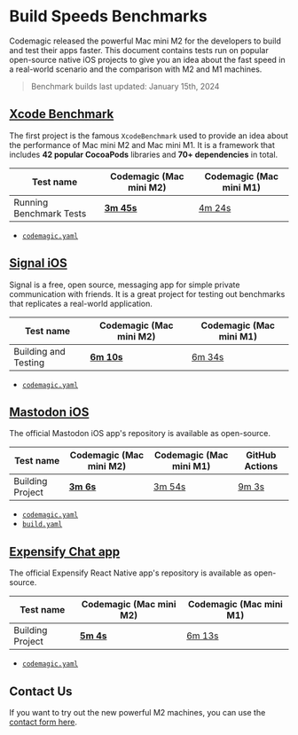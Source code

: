 # Build Speeds Benchmarks

Codemagic released the powerful Mac mini M2 for the developers to build and test their apps faster. This document contains tests run on popular open-source native iOS projects to give you an idea about the fast speed in a real-world scenario and the comparison with M2 and M1 machines.

> Benchmark builds last updated: January 15th, 2024

## [Xcode Benchmark](https://github.com/codemagic-ci-cd/codemagic-benchmarks-projects-xcodeBenchmark/tree/master)

The first project is the famous `XcodeBenchmark` used to provide an idea about the performance of Mac mini M2 and Mac mini M1. It is a framework that includes **42 popular CocoaPods** libraries and **70+ dependencies** in total.

**Test name** | **Codemagic (Mac mini M2)** | **Codemagic (Mac mini M1)**
--- | --- | ---
Running Benchmark Tests | [**3m 45s**](https://codemagic.io/app/65a681d3ce3bc23535e15f5e/build/66167c6ec43448ce8901e144) | [4m 24s](https://codemagic.io/app/65a681d3ce3bc23535e15f5e/build/66167c745aa21421344e44dc)

- [`codemagic.yaml`](https://github.com/codemagic-ci-cd/codemagic-benchmarks-projects-xcodeBenchmark/blob/master/codemagic.yaml)

## [Signal iOS](https://github.com/codemagic-ci-cd/codemagic-benchmarks-projects-signal_ios)

Signal is a free, open source, messaging app for simple private communication with friends. It is a great project for testing out benchmarks that replicates a real-world application.

**Test name** | **Codemagic (Mac mini M2)** | **Codemagic (Mac mini M1)**
--- | --- | ---
Building and Testing | [**6m 10s**](https://codemagic.io/app/65a69265a20054f6b1f50029/build/66167fb0cbb2090ae8f57a6e) | [6m 34s](https://codemagic.io/app/65a69265a20054f6b1f50029/build/66167fb2eb88ec68bf2bc41e)

- [`codemagic.yaml`](https://github.com/codemagic-ci-cd/codemagic-benchmarks-projects-signal_ios/blob/main/codemagic.yaml)

## [Mastodon iOS](https://github.com/codemagic-ci-cd/codemagic-benchmarks-projects-mastodon-ios)

The official Mastodon iOS app's repository is available as open-source.

**Test name** | **Codemagic (Mac mini M2)** | **Codemagic (Mac mini M1)** | GitHub Actions 
--- | --- | --- | ---
Building Project | [**3m 6s**](https://codemagic.io/app/65a42cf8f3786c75977de546/build/66167cc8f33970f5ab6b0803) | [3m 54s](https://codemagic.io/app/65a42cf8f3786c75977de546/build/66167cd0d007004d270a9ebf) | [9m 3s](https://github.com/codemagic-ci-cd/codemagic-benchmarks-projects-mastodon-ios/actions/runs/7585480789)

- [`codemagic.yaml`](https://github.com/codemagic-ci-cd/codemagic-benchmarks-projects-mastodon-ios/blob/develop/codemagic.yaml)
- [`build.yaml`](https://github.com/codemagic-ci-cd/codemagic-benchmarks-projects-mastodon-ios/blob/develop/.github/workflows/build.yml)

## [Expensify Chat app](https://github.com/codemagic-ci-cd/codemagic-benchmarks-project-expensify_chat_app)

The official Expensify React Native app's repository is available as open-source.

**Test name** | **Codemagic (Mac mini M2)** | **Codemagic (Mac mini M1)** 
--- | --- | ---
Building Project | [**5m 4s**](https://codemagic.io/app/660936c197f2bee5b7353663/build/6613924355709ef49738d259) | [6m 13s](https://codemagic.io/app/660936c197f2bee5b7353663/build/660abe3a7eedcf9b3279f83d)

- [`codemagic.yaml`](https://github.com/codemagic-ci-cd/codemagic-benchmarks-project-expensify_chat_app/blob/main/codemagic.yaml)

## Contact Us
If you want to try out the new powerful M2 machines, you can use the [contact form here](https://codemagic.io/contact/).
